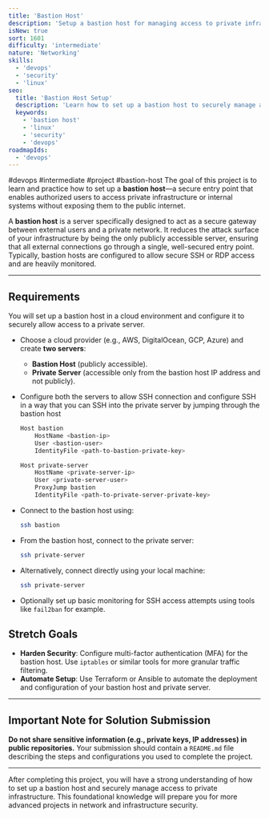 ```yaml
---
title: 'Bastion Host'
description: 'Setup a bastion host for managing access to private infrastructure.'
isNew: true
sort: 1601
difficulty: 'intermediate'
nature: 'Networking'
skills:
  - 'devops'
  - 'security'
  - 'linux'
seo:
  title: 'Bastion Host Setup'
  description: 'Learn how to set up a bastion host to securely manage access to your private infrastructure.'
  keywords:
    - 'bastion host'
    - 'linux'
    - 'security'
    - 'devops'
roadmapIds:
  - 'devops'
---
```

#devops #intermediate #project #bastion-host
The goal of this project is to learn and practice how to set up a **bastion host**—a secure entry point that enables authorized users to access private infrastructure or internal systems without exposing them to the public internet.

A **bastion host** is a server specifically designed to act as a secure gateway between external users and a private network. It reduces the attack surface of your infrastructure by being the only publicly accessible server, ensuring that all external connections go through a single, well-secured entry point. Typically, bastion hosts are configured to allow secure SSH or RDP access and are heavily monitored.

---

## Requirements

You will set up a bastion host in a cloud environment and configure it to securely allow access to a private server.

- Choose a cloud provider (e.g., AWS, DigitalOcean, GCP, Azure) and create **two servers**:
  - **Bastion Host** (publicly accessible).
  - **Private Server** (accessible only from the bastion host IP address and not publicly).

- Configure both the servers to allow SSH connection and configure SSH in a way that you can SSH into the private server by jumping through the bastion host

   ```bash
   Host bastion
       HostName <bastion-ip>
       User <bastion-user>
       IdentityFile <path-to-bastion-private-key>

   Host private-server
       HostName <private-server-ip>
       User <private-server-user>
       ProxyJump bastion
       IdentityFile <path-to-private-server-private-key>
   ```

- Connect to the bastion host using:
  ```bash
  ssh bastion
  ```
- From the bastion host, connect to the private server:
  ```bash
  ssh private-server
  ```
- Alternatively, connect directly using your local machine:
  ```bash
  ssh private-server
  ```

- Optionally set up basic monitoring for SSH access attempts using tools like `fail2ban` for example.

## Stretch Goals

- **Harden Security**: Configure multi-factor authentication (MFA) for the bastion host. Use `iptables` or similar tools for more granular traffic filtering.
- **Automate Setup**: Use Terraform or Ansible to automate the deployment and configuration of your bastion host and private server.

---

## Important Note for Solution Submission

**Do not share sensitive information (e.g., private keys, IP addresses) in public repositories.** Your submission should contain a `README.md` file describing the steps and configurations you used to complete the project.

---

After completing this project, you will have a strong understanding of how to set up a bastion host and securely manage access to private infrastructure. This foundational knowledge will prepare you for more advanced projects in network and infrastructure security.